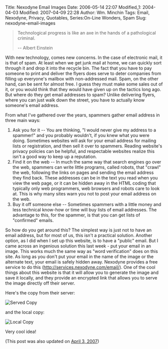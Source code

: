 Title: Nexodyne Email Images
Date: 2006-05-14 22:07
Modified_1: 2004-04-03
Modified: 2007-04-09 22:28
Author: Wm. Minchin
Tags: Email, Nexodyne, Privacy, Quotables, Series:On-Line Wonders, Spam
Slug: nexodyne-email-images

> Technological progress is like an axe in the hands of a pathological
> criminal.
> 
> -- Albert Einstein

With new technology, comes new concerns. In the case of electronic mail,
it is that of spam. At least when we get junk mail at home, we can
quickly sort through it and drop it into the recycle bin. The fact that
you have to pay someone to print and deliver the flyers does serve to
deter companies from filling up everyone's mailbox with non-addressed
mail. Spam, on the other hand, can be sent for almost free. I guess they
must make some sales out of it, or you would think that they would have
given up on the tactics long ago. But where do they get email addresses
to spam? Unlike delivering flyers, where you can just walk down the
street, you have to actually know someone's email address.

<!-- read more -->

From what I've gathered over the years, spammers gather email address in
three main ways:

1.  Ask you for it -- You are thinking, "I would never give my address to
    a spammer!" and you probably wouldn't, if you knew what you were
    doing. Sometimes websites will ask for your email address for
    mailing lists or registration, and then sell it over to spammers.
    Reading website's privacy policies can be helpful, and respectable
    websites realize this isn't a good way to keep up a reputation.
2.  Find it on the web -- In much the same way that search engines go
    over the web, spammers can write little programs, called robots,
    that "crawl" the web, following the links on pages and sending the
    email address they find back. These addresses can be in the text you
    read when you view the web page, or it can be hidden away in the
    HTML coding that typically only web programmers, web browsers and
    robots care to look at. This is why many sites warn you not to post
    your email address on the web.
3.  Buy it off someone else -- Sometimes spammers with a little money and
    less technical know-how or time will buy lists of email addresses.
    The advantage to this, for the spammer, is that you can get lists of
    "confirmed" emails.

So how do you get around this? The simplest way is just not to have an
email address, but for most of us, this isn't a practical solution.
Another option, as I did when I set up this website, is to have a
"public" email. But I came across an ingenious solution this last week -
put your email in an image. This works much the same way as "word
verification" does on this site. As long as you don't put your email in
the name of the image or the alternate text, your email is safely hidden
away. Nexodyne provides a free service to do this
(<http://services.nexodyne.com/email/>). One of the cool things about
this website is that it will allow you to generate the image and save it
locally, and they provide an encrypted link that allows you to serve the
image directly off their server.

Here's the copy from their server:

<div class="text-center" markdown=1>

![Served
Copy](http://services.nexodyne.com/email/icon/W16xUebD%2B5ICdw%3D%3D/MZ.X8AU%3D/R01haWw%3D/0/image.png)

</div>

and the local copy:

<div class="text-center" markdown=1>

![Local Copy]({filename}images/2006/mail.png)

</div>

Very cool idea!

(This post was also updated on [April 3,
2007](http://minchinweb.blogspot.com/2007/04/gmail-image.html))
